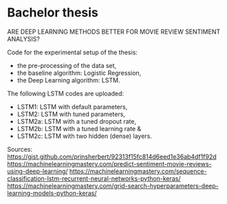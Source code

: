 # Bachelor thesis
ARE DEEP LEARNING METHODS BETTER FOR MOVIE REVIEW SENTIMENT ANALYSIS? 

Code for the experimental setup of the thesis: 
- the pre-processing of the data set, 
- the baseline algorithm: Logistic Regression, 
- the Deep Learning algorithm: LSTM.

The following LSTM codes are uploaded:
-	LSTM1: 	LSTM with default parameters,
-	LSTM2: 	LSTM with tuned parameters, 
-	LSTM2a:	LSTM with a tuned dropout rate,
-	LSTM2b: LSTM with a tuned learning rate &
-	LSTM2c:	LSTM with two hidden (dense) layers.

Sources: 
https://gist.github.com/prinsherbert/92313f15fc814d6eed1e36ab4df1f92d   
https://machinelearningmastery.com/predict-sentiment-movie-reviews-using-deep-learning/
https://machinelearningmastery.com/sequence-classification-lstm-recurrent-neural-networks-python-keras/ 
https://machinelearningmastery.com/grid-search-hyperparameters-deep-learning-models-python-keras/
